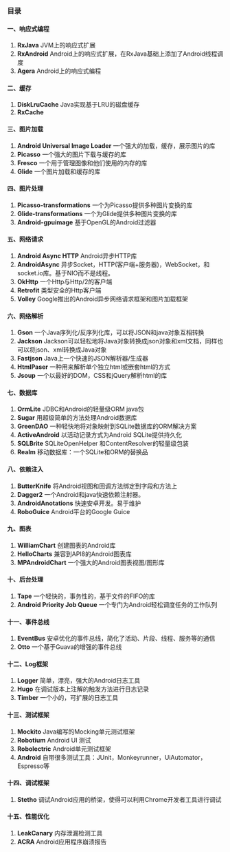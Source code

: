### 目录

#### 一、响应式编程
1. **RxJava**	JVM上的响应式扩展
2. **RxAndroid**	Android上的响应式扩展，在RxJava基础上添加了Android线程调度
3. **Agera**	Android上的响应式编程

#### 二、缓存 
1. **DiskLruCache**	Java实现基于LRU的磁盘缓存
2. **RxCache**

#### 三、图片加载 
1. **Android Universal Image Loader**	 一个强大的加载，缓存，展示图片的库
2. **Picasso**	一个强大的图片下载与缓存的库
3. **Fresco**	一个用于管理图像和他们使用的内存的库
4. **Glide**	一个图片加载和缓存的库

#### 四、图片处理
 1. **Picasso-transformations**	一个为Picasso提供多种图片变换的库
 2. **Glide-transformations**	一个为Glide提供多种图片变换的库
 3. **Android-gpuimage**	基于OpenGL的Android过滤器

#### 五、网络请求
 1. **Android Async HTTP**	Android异步HTTP库
 2. **AndroidAsync**	异步Socket，HTTP(客户端+服务器)，WebSocket，和socket.io库。基于NIO而不是线程。
 3. **OkHttp**	一个Http与Http/2的客户端
 4. **Retrofit**	类型安全的Http客户端
 5. **Volley**	Google推出的Android异步网络请求框架和图片加载框架
 
#### 六、网络解析
 1. **Gson**	一个Java序列化/反序列化库，可以将JSON和java对象互相转换
 2. **Jackson**	Jackson可以轻松地将Java对象转换成json对象和xml文档，同样也可以将json、xml转换成Java对象
 3. **Fastjson**	Java上一个快速的JSON解析器/生成器
 4. **HtmlPaser** 一种用来解析单个独立html或嵌套html的方式
 5. **Jsoup** 一个以最好的DOM，CSS和jQuery解析html的库

#### 七、数据库
 1. **OrmLite**	JDBC和Android的轻量级ORM java包
 2. **Sugar**	用超级简单的方法处理Android数据库
 3. **GreenDAO**	一种轻快地将对象映射到SQLite数据库的ORM解决方案
 4. **ActiveAndroid** 以活动记录方式为Android SQLite提供持久化
 5. **SQLBrite**	SQLiteOpenHelper 和ContentResolver的轻量级包装
 6. **Realm**	移动数据库：一个SQLite和ORM的替换品

#### 八、依赖注入
 1. **ButterKnife**	将Android视图和回调方法绑定到字段和方法上
 2. **Dagger2**	一个Android和java快速依赖注射器。
 3. **AndroidAnotations**	快速安卓开发。易于维护
 4. **RoboGuice**	Android平台的Google Guice

#### 九、图表
 1. **WilliamChart**	创建图表的Android库
 2. **HelloCharts**	兼容到API8的Android图表库
 3. **MPAndroidChart**	一个强大的Android图表视图/图形库
 
#### 十、后台处理
 1. **Tape**	一个轻快的，事务性的，基于文件的FIFO的库
 2. **Android Priority Job Queue**	一个专门为Android轻松调度任务的工作队列

#### 十一、事件总线
 1. **EventBus**	安卓优化的事件总线，简化了活动、片段、线程、服务等的通信
 2. **Otto**	一个基于Guava的增强的事件总线

#### 十二、Log框架
 1. **Logger**	简单，漂亮，强大的Android日志工具
 2. **Hugo**	在调试版本上注解的触发方法进行日志记录
 3. **Timber**	一个小的，可扩展的日志工具

#### 十三、测试框架
 1. **Mockito** Java编写的Mocking单元测试框架
 2. **Robotium**	Android UI 测试
 3. **Robolectric**	Android单元测试框架
 4. **Android** 自带很多测试工具：JUnit，Monkeyrunner，UiAutomator，Espresso等

#### 十四、调试框架
 1. **Stetho** 调试Android应用的桥梁，使得可以利用Chrome开发者工具进行调试

#### 十五、性能优化
 1. **LeakCanary** 内存泄漏检测工具
 2. **ACRA** Android应用程序崩溃报告
